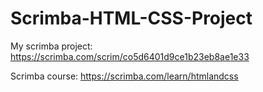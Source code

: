# Scrimba-HTML-CSS-Project

My scrimba project:
https://scrimba.com/scrim/co5d6401d9ce1b23eb8ae1e33

Scrimba course:
https://scrimba.com/learn/htmlandcss
